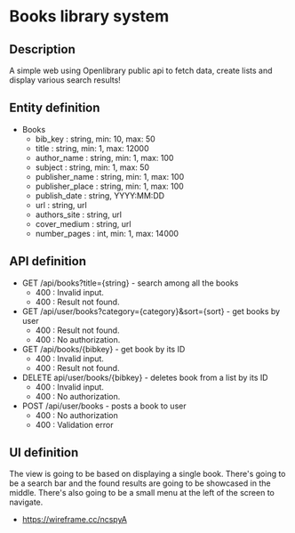 # Books library system

## Description
A simple web using Openlibrary public api to fetch data, create lists and display various search results!

## Entity definition
- Books
    - bib_key : string, min: 10, max: 50
    - title : string, min: 1, max: 12000
    - author_name : string, min: 1, max: 100
    - subject : string, min: 1, max: 50
    - publisher_name : string, min: 1, max: 100
    - publisher_place : string, min: 1, max: 100
    - publish_date : string, YYYY:MM:DD
    - url : string, url
    - authors_site : string, url
    - cover_medium : string, url
    - number_pages : int, min: 1, max: 14000

## API definition
- GET /api/books?title={string} - search among all the books
    - 400 : Invalid input.
    - 400 : Result not found.
- GET /api/user/books?category={category}&sort={sort} - get books by user
    - 400 : Result not found.
    - 400 : No authorization.
- GET /api/books/{bibkey} - get book by its ID
    - 400 : Invalid input.
    - 400 : Result not found.
- DELETE api/user/books/{bibkey} - deletes book from a list by its ID
    - 400 : Invalid input.
    - 400 : No authorization.
- POST /api/user/books - posts a book to user
    - 400 : No authorization
    - 400 : Validation error

## UI definition
The view is going to be based on displaying a single book. There's going to be a search bar and the found results
are going to be showcased in the middle. There's also going to be a small menu at the left of the screen to navigate.
- https://wireframe.cc/ncspyA
